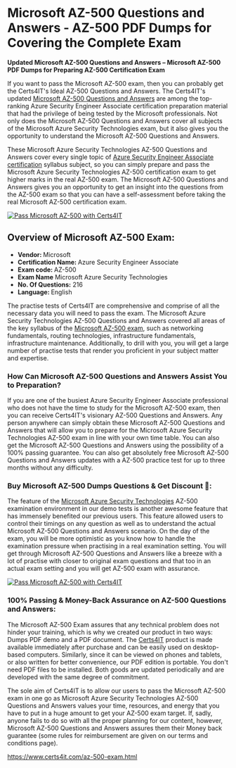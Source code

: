  <h1>Microsoft AZ-500 <span class="exam_variation">Questions and Answers</span> - AZ-500 PDF Dumps for Covering the Complete Exam </h1>
                    <p><strong>Updated Microsoft AZ-500 <span class="exam_variation">Questions and Answers</span> – Microsoft AZ-500 PDF Dumps for Preparing AZ-500 Certification Exam</strong></p>
                    <p>If you want to pass the Microsoft AZ-500 exam, then you can probably get the Certs4IT's Ideal AZ-500 <span class="exam_variation">Questions and Answers</span>. The Certs4IT's updated 
                    <a href="https://www.certs4it.com/az-500-exam.html">Microsoft AZ-500 <span class="exam_variation">Questions and Answers</span></a> are among the top-ranking Azure Security Engineer Associate certification preparation material that had the privilege of being tested by the 
                    Microsoft professionals. Not only does the Microsoft AZ-500 <span class="exam_variation">Questions and Answers</span> cover all subjects of the Microsoft Azure Security Technologies exam, but it 
                    also gives you the opportunity to understand the Microsoft AZ-500 <span class="exam_variation">Questions and Answers</span>.</p>
                    <p>These Microsoft Azure Security Technologies AZ-500 <span class="exam_variation">Questions and Answers</span> cover every single topic of <a href="https://www.certs4it.com/azure-security-engineer-associate-certification-exams.html">Azure Security Engineer Associate certification</a> syllabus subject, 
                    so you can simply prepare and pass the Microsoft Azure Security Technologies AZ-500 certification exam to get higher marks in the 
                    real AZ-500 exam. The Microsoft AZ-500 <span class="exam_variation">Questions and Answers</span> gives you an opportunity to get an insight into the questions from the AZ-500 exam so that you can 
                    have a self-assessment before taking the real Microsoft AZ-500 certification exam.</p>
                     <p><a href="https://www.certs4it.com/az-500-exam.html"><img src="https://www.certs4it.com/images/get-now-100-guanteed-success-certs4it.png" class="postImage" alt="Pass Microsoft AZ-500 with Certs4IT"></a></p>
                    <h2>Overview of Microsoft AZ-500 Exam:</h2>
                    <ul>
                        <li><strong>Vendor: </strong> Microsoft</li>
                        <li><strong>Certification Name: </strong> Azure Security Engineer Associate</li>
                        <li><strong>Exam code: </strong> AZ-500</li>
                        <li><strong>Exam Name</strong> Microsoft Azure Security Technologies</li>
                        <li><strong>No. Of Questions:</strong> 216 </li>
                        <li><strong>Language: </strong> English</li>
                    </ul>
                     <p>The practise tests of Certs4IT are comprehensive and comprise of all the necessary data you will need to pass the exam. The Microsoft Azure Security Technologies 
                    AZ-500 <span class="exam_variation">Questions and Answers</span> covered all areas of the key syllabus of the <a href="https://www.certs4it.com/microsoft-certification-exams.html">Microsoft AZ-500 exam</a>, such as networking fundamentals, routing technologies, infrastructure fundamentals, 
                    infrastructure maintenance. Additionally, to drill with you, you will get a large number of practise tests that render you proficient in your subject matter and expertise.</p>
                    <h3>How Can Microsoft AZ-500 <span class="exam_variation">Questions and Answers</span> Assist You to Preparation?</h3>
                    <p>If you are one of the busiest Azure Security Engineer Associate professional who does not have the time to study for the Microsoft AZ-500 exam, then you can receive Certs4IT's visionary 
                    AZ-500 <span class="exam_variation">Questions and Answers</span>. Any person anywhere can simply obtain these Microsoft AZ-500 <span class="exam_variation">Questions and Answers</span> that will allow you to prepare for the 
                    Microsoft Azure Security Technologies AZ-500 exam in line with your own time table. You can also get the Microsoft AZ-500 <span class="exam_variation">Questions and Answers</span> using the 
                    possibility of a 100% passing guarantee. You can also get absolutely free Microsoft AZ-500 <span class="exam_variation">Questions and Answers</span> updates with a AZ-500 practice test for up to 
                    three months without any difficulty.</p>
                    <h3>Buy Microsoft AZ-500 Dumps Questions &amp; Get Discount 🤑:</h3>
                    <p>The feature of the <a href="https://www.certs4it.com/az-500-exam.html">Microsoft Azure Security Technologies</a> AZ-500 examination environment in our demo tests is another awesome feature that has 
                    immensely benefited our previous users. This feature allowed users to control their timings on any question as well as to understand the actual 
                    Microsoft AZ-500 <span class="exam_variation">Questions and Answers</span> scenario. On the day of the exam, you will be more optimistic as you know how to handle the examination pressure when practising in a 
                    real examination setting. You will get through Microsoft AZ-500 <span class="exam_variation">Questions and Answers</span> like a breeze with a lot of practise with closer to original exam questions and that 
                    too in an actual exam setting and you will get AZ-500 exam with assurance.</p>
                    <p><a href="https://www.certs4it.com/az-500-exam.html"><img src="https://www.certs4it.com/images/Get-Now-100-Real-Valid-Exam-Certs4IT.jpeg" alt="Pass Microsoft AZ-500 with Certs4IT"></a></p>
                    <h3>100% Passing &amp; Money-Back Assurance on AZ-500 <span class="exam_variation">Questions and Answers</span>:</h3>
                    <p>The Microsoft AZ-500 Exam assures that any technical problem does not hinder your training, which is why we created our product in two ways: Dumps PDF demo and a 
                    PDF document.  The <a href="https://www.certs4it.com/">Certs4IT</a> product is made available immediately after purchase and can be easily used on desktop-based computers. Similarly, since it can be viewed 
                    on phones and tablets, or also written for better convenience, our PDF edition is portable. You don't need PDF files to be installed. Both goods are updated 
                    periodically and are developed with the same degree of commitment.</p>
                    <p> The sole aim of Certs4IT is to allow our users to pass the Microsoft AZ-500 exam in one go as Microsoft Azure Security Technologies 
                    AZ-500 <span class="exam_variation">Questions and Answers</span> values your time, resources, and energy that you have to put in a huge amount to get your AZ-500 exam target. If, sadly, anyone fails to 
                    do so with all the proper planning for our content, however, Microsoft AZ-500 <span class="exam_variation">Questions and Answers</span> assures them their Money back guarantee (some rules for reimbursement are given 
                    on our terms and conditions page).</p>
                   <a href="https://www.certs4it.com/az-500-exam.html">https://www.certs4it.com/az-500-exam.html</a>
               
